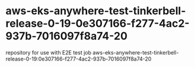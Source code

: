 # aws-eks-anywhere-test-tinkerbell-release-0-19-0e307166-f277-4ac2-937b-7016097f8a74-20
repository for use with E2E test job aws-eks-anywhere-test-tinkerbell-release-0-19:0e307166-f277-4ac2-937b-7016097f8a74-20
